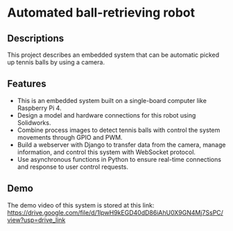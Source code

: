 # Automated ball-retrieving robot

## Descriptions
This project describes an embedded system that can be automatic picked up tennis balls by using a camera. 

## Features
- This is an embedded system built on a single-board computer like Raspberry Pi 4.
- Design a model and hardware connections for this robot using Solidworks.
- Combine process images to detect tennis balls with control the system movements through GPIO and PWM.
- Build a webserver with Django to transfer data from the camera, manage information, and control this system with WebSocket protocol.
- Use asynchronous functions in Python to ensure real-time connections and response to user control requests.
## Demo
The demo video of this system is stored at this link: https://drive.google.com/file/d/1lpwH9kEGD40dD86iAhU0X9GN4Mj7SsPC/view?usp=drive_link
